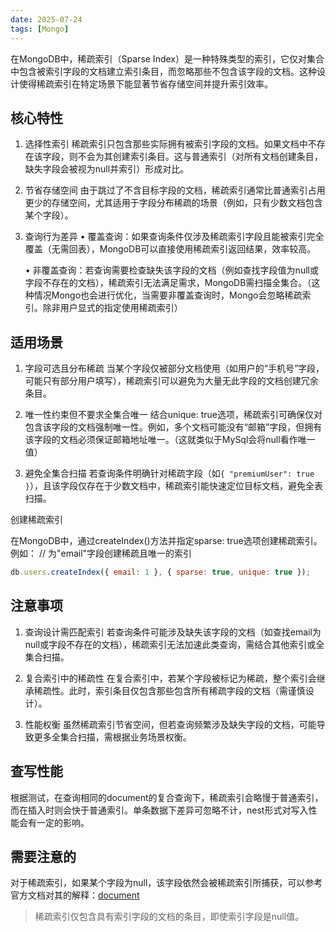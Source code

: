 ```yaml
---
date: 2025-07-24
tags: [Mongo]
---
```


在MongoDB中，稀疏索引（Sparse Index）是一种特殊类型的索引，它仅对集合中包含被索引字段的文档建立索引条目，而忽略那些不包含该字段的文档。这种设计使得稀疏索引在特定场景下能显著节省存储空间并提升索引效率。

## 核心特性

1. 选择性索引
   稀疏索引只包含那些实际拥有被索引字段的文档。如果文档中不存在该字段，则不会为其创建索引条目。这与普通索引（对所有文档创建条目，缺失字段会被视为null并索引）形成对比。

2. 节省存储空间
   由于跳过了不含目标字段的文档，稀疏索引通常比普通索引占用更少的存储空间，尤其适用于字段分布稀疏的场景（例如，只有少数文档包含某个字段）。

3. 查询行为差异
   • 覆盖查询：如果查询条件仅涉及稀疏索引字段且能被索引完全覆盖（无需回表），MongoDB可以直接使用稀疏索引返回结果，效率较高。

   • 非覆盖查询：若查询需要检查缺失该字段的文档（例如查找字段值为null或字段不存在的文档），稀疏索引无法满足需求，MongoDB需扫描全集合。（这种情况Mongo也会进行优化，当需要非覆盖查询时，Mongo会忽略稀疏索引。除非用户显式的指定使用稀疏索引）

## 适用场景

1. 字段可选且分布稀疏
   当某个字段仅被部分文档使用（如用户的“手机号”字段，可能只有部分用户填写），稀疏索引可以避免为大量无此字段的文档创建冗余条目。

2. 唯一性约束但不要求全集合唯一
   结合unique: true选项，稀疏索引可确保仅对包含该字段的文档强制唯一性。例如，多个文档可能没有“邮箱”字段，但拥有该字段的文档必须保证邮箱地址唯一。（这就类似于MySql会将null看作唯一值）

3. 避免全集合扫描
   若查询条件明确针对稀疏字段（如`{ "premiumUser": true }`），且该字段仅存在于少数文档中，稀疏索引能快速定位目标文档，避免全表扫描。

创建稀疏索引

在MongoDB中，通过createIndex()方法并指定sparse: true选项创建稀疏索引。例如：
// 为"email"字段创建稀疏且唯一的索引
```js
db.users.createIndex({ email: 1 }, { sparse: true, unique: true });
```


## 注意事项

1. 查询设计需匹配索引
   若查询条件可能涉及缺失该字段的文档（如查找email为null或字段不存在的文档），稀疏索引无法加速此类查询，需结合其他索引或全集合扫描。

2. 复合索引中的稀疏性
   在复合索引中，若某个字段被标记为稀疏，整个索引会继承稀疏性。此时，索引条目仅包含那些包含所有稀疏字段的文档（需谨慎设计）。

3. 性能权衡
   虽然稀疏索引节省空间，但若查询频繁涉及缺失字段的文档，可能导致更多全集合扫描，需根据业务场景权衡。

## 查写性能

根据测试，在查询相同的document的复合查询下，稀疏索引会略慢于普通索引，而在插入时则会快于普通索引。单条数据下差异可忽略不计，nest形式对写入性能会有一定的影响。

## 需要注意的

对于稀疏索引，如果某个字段为null，该字段依然会被稀疏索引所捕获，可以参考官方文档对其的解释：[document](https://www.mongodb.com/zh-cn/docs/manual/core/index-sparse/#:~:text=Sparse%20indexes%20only%20contain%20entries%20for%20documents%20that,any%20document%20that%20is%20missing%20the%20indexed%20field.)

> 稀疏索引仅包含具有索引字段的文档的条目，即使索引字段是null值。